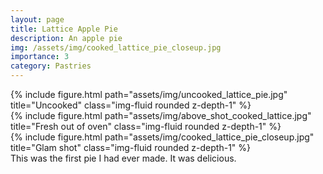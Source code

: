 ```yaml
---
layout: page
title: Lattice Apple Pie
description: An apple pie
img: /assets/img/cooked_lattice_pie_closeup.jpg
importance: 3
category: Pastries
---
```

<div class="row">
    <div class="col-sm mt-3 mt-md-0">
        {% include figure.html path="assets/img/uncooked_lattice_pie.jpg" title="Uncooked" class="img-fluid rounded z-depth-1" %}
    </div>
    <div class="col-sm mt-3 mt-md-0">
        {% include figure.html path="assets/img/above_shot_cooked_lattice.jpg" title="Fresh out of oven" class="img-fluid rounded z-depth-1" %}
    </div>
</div>
<div class="row">
    <div class="col-sm mt-3 mt-md-0">
        {% include figure.html path="assets/img/cooked_lattice_pie_closeup.jpg" title="Glam shot" class="img-fluid rounded z-depth-1" %}
    </div>
</div>
<div class="caption">
    This was the first pie I had ever made. It was delicious.
</div>
